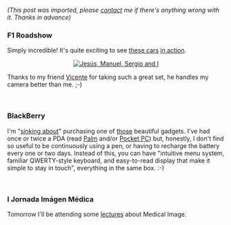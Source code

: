 *(This post was imported, please [contact](#/contact) me if there's anything wrong with it. Thanks in advance)*

<div class="entry-body">
<h3>F1 Roadshow</h3>
<p>
	Simply incredible! It's quite exciting to see <a href="http://www.flickr.com/photos/marcoscobena/sets/72057594141137862/show/">these cars</a> <a href="http://www.flickr.com/photos/marcoscobena/sets/72057594142253643/show/">in action</a>.
</p>
<center>
	<a href="http://www.flickr.com/photos/marcoscobena/151284380/in/set-72057594142253643/"><img src="http://static.flickr.com/49/151284380_d1bcff3c23_m.jpg" alt="Jes&uacute;s, Manuel, Sergio and I" /></a>
</center>
<p>
	Thanks to my friend <a href="http://www.flickr.com/photos/18326966@N00/">Vicente</a> for taking such a great set, he handles my camera better than me. ;-)
</p>
<br />
<h3>BlackBerry</h3>
<p>
	I'm "<a href="http://www.youtube.com/watch?v=po-IMg31dJs&search=Sinking#">sinking about</a>" purchasing one of <a href="http://www.vodafone.es/Vodafone/ParticularesPS/ParticularesPS/0,2603,21805,00.html">those</a> beautiful gadgets. I've had once or twice a PDA (read <a href ="http://www.palm.com/">Palm</a> and/or <a href="http://www.microsoft.com/windowsmobile/pocketpc/default.mspx">Pocket PC</a>) but, honestly, I don't find so useful to be continuously using a pen, or having to recharge the battery every one or two days. Instead of this, you can have "intuitive menu system, familiar QWERTY-style keyboard, and easy-to-read display that make it simple to stay in touch", everything in the same box. :-)
</p>
<br />
<h3>I Jornada Im&aacute;gen M&eacute;dica</h3>
<p>
	Tomorrow I'll be attending some <a href="http://imagen-a.us.es/jornada/ponencias.html">lectures</a> about Medical Image.
</p>
</div>
